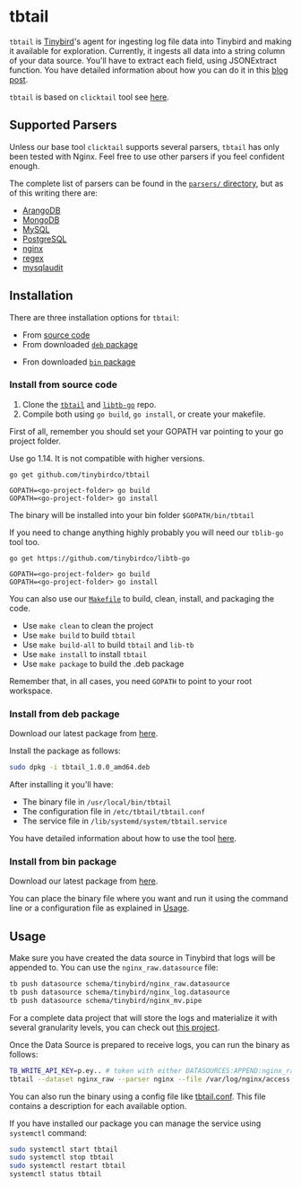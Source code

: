 # tbtail

`tbtail` is [Tinybird](https://tinybird.co)'s agent for ingesting log file data into Tinybird and making it available for exploration. Currently, it ingests all data into a string column of your data source. You'll have to extract each field, using JSONExtract function. You have detailed information about how you can do it in this [blog post](https://blog.tinybird.co/2021/01/28/nginx-log-analysis/).

`tbtail` is based on `clicktail` tool see [here](https://github.com/Altinity/clicktail).

## Supported Parsers

Unless our base tool `clicktail` supports several parsers, `tbtail` has only been tested with Nginx. Feel free to use other parsers if you feel confident enough.

The complete list of parsers can be found in the [`parsers/` directory](parsers/), but as of this writing there are:

- [ArangoDB](parsers/arangodb/)
- [MongoDB](parsers/mongodb/)
- [MySQL](parsers/mysql/)
- [PostgreSQL](parsers/postgresql/)
- [nginx](parsers/nginx/)
- [regex](parsers/regex/)
- [mysqlaudit](parsers/mysqlaudit/)

## Installation

There are three installation options for `tbtail`:
+ From [source code](#install-from-source-code)
+ From downloaded [`deb` package](#install-from-deb-package)
* Fron downloaded [`bin` package](#install-from-bin-package)

### Install from source code

1. Clone the [`tbtail`](https://github.com/tinybirdco/tbtail) and [`libtb-go`](https://github.com/tinybirdco/libtb-go) repo. 
2. Compile both using `go build`, `go install`, or create your makefile.

First of all, remember you should set your GOPATH var pointing to your go project folder.

Use go 1.14. It is not compatible with higher versions.

```
go get github.com/tinybirdco/tbtail
```

```
GOPATH=<go-project-folder> go build
GOPATH=<go-project-folder> go install
```

The binary will be installed into your bin folder `$GOPATH/bin/tbtail`

If you need to change anything highly probably you will need our `tblib-go` tool too.

```
go get https://github.com/tinybirdco/libtb-go
```

```
GOPATH=<go-project-folder> go build
GOPATH=<go-project-folder> go install
```

You can also use our [`Makefile`](./Makefile) to build, clean, install, and packaging the code.

- Use `make clean` to clean the project
- Use `make build` to build `tbtail`
- Use `make build-all` to build `tbtail` and `lib-tb`
- Use `make install` to install `tbtail`
- Use `make package` to build the .deb package

Remember that, in all cases, you need `GOPATH` to point to your root workspace.

### Install from deb package

Download our latest package from [here](changelog.md).

Install the package as follows:

```sh
sudo dpkg -i tbtail_1.0.0_amd64.deb
```

After installing it you'll have:
- The binary file in `/usr/local/bin/tbtail`
- The configuration file in `/etc/tbtail/tbtail.conf`
- The service file in `/lib/systemd/system/tbtail.service`

You have detailed information about how to use the tool [here](#usage).

### Install from bin package

Download our latest package from [here](changelog.md).

You can place the binary file where you want and run it using the command line or a configuration file as explained in [Usage](#usage).

## Usage

Make sure you have created the data source in Tinybird that logs will be appended to. You can use the `nginx_raw.datasource` file: 

```sh
tb push datasource schema/tinybird/nginx_raw.datasource
tb push datasource schema/tinybird/nginx_log.datasource
tb push datasource schema/tinybird/nginx_mv.pipe
```

For a complete data project that will store the logs and materialize it with several granularity levels, you can check out [this project](https://github.com/tinybirdco/nginx-logs-analytics).

Once the Data Source is prepared to receive logs, you can run the binary as follows:

```sh
TB_WRITE_API_KEY=p.ey.. # token with either DATASOURCES:APPEND:nginx_raw, DATASOURCES:CREATE or ADMIN scope
tbtail --dataset nginx_raw --parser nginx --file /var/log/nginx/access.log --nginx.conf /etc/nginx/nginx.conf --nginx.format combined --writekey $TB_WRITE_API_KEY
```

You can also run the binary using a config file like [tbtail.conf](./tbtail.conf). This file contains a description for each available option.

If you have installed our package you can manage the service using `systemctl` command:  

```sh
sudo systemctl start tbtail
sudo systemctl stop tbtail
sudo systemctl restart tbtail
systemctl status tbtail
```